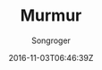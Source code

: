 ---
title: "Murmur"
github: https://github.com/songroger/murmur
demo: http://songroger.github.io/murmur
author: Songroger
draft: true
ssg:
  - Jekyll
cms:
  - No Cms
date: 2016-11-03T06:46:39Z
github_branch: master
---